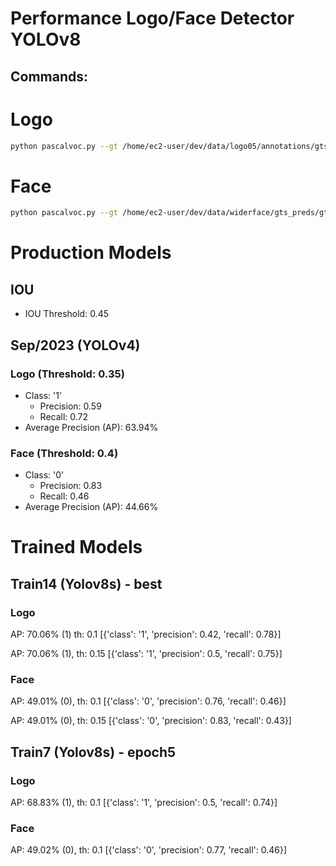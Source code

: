 
# Performance Logo/Face Detector YOLOv8

## Commands:

# Logo

```bash
python pascalvoc.py --gt /home/ec2-user/dev/data/logo05/annotations/gts_preds/gts --det /home/ec2-user/dev/data/logo05/annotations/gts_preds/preds_yolo_small  -t 0.45 -conf 0.2
```

# Face

```bash
python pascalvoc.py --gt /home/ec2-user/dev/data/widerface/gts_preds/gts --det /home/ec2-user/dev/data/widerface/gts_preds/preds_yolo_small -t 0.45 -conf 0.2
```


# Production Models

## IOU

- IOU Threshold: 0.45

## Sep/2023 (YOLOv4)

### Logo (Threshold: 0.35)

- Class: '1'
  - Precision: 0.59
  - Recall: 0.72
- Average Precision (AP): 63.94%

### Face (Threshold: 0.4)

- Class: '0'
  - Precision: 0.83
  - Recall: 0.46
- Average Precision (AP): 44.66%

# Trained Models

<!-- ## Train69 (YOLOv8s) ** problem with false detections of logos on plain images!

### Logo (Threshold: 0.25)

- Class: '1'
  - Precision: 0.61
  - Recall: 0.73
- Average Precision (AP): 71.47% 

### Face (Threshold: 0.05)

- Class: '0'
  - Precision: 0.8
  - Recall: 0.44
- Average Precision (AP): 46.34% (0)

## Train74 (Yolov8s) ** problem with false detections of logos on plain images!

### Logo (Threshold: 0.1)

- Class: '1'
  - Precision: 0.6
  - Recall: 0.72
- Average Precision (AP): 68.94%

### Face (Threshold: 0.2)

- Class: '0'
  - Precision: 0.82
  - Recall: 0.44
- Average Precision (AP): 48.61%

## Train82 (Yolov8s)

### Logo (mAP: 71.01%)

- Threshold: 0.2

  - Precision: 0.67
  - Recall: 0.7

- Threshold: 0.15

  - Precision: 0.62
  - Recall: 0.73

### Face (mAP: 49.00%)

- Threshold: 0.2
  - Precision: 0.89
  - Recall: 0.41

- Threshold: 0.15
  - Precision: 0.85
    - Recall: 0.43

## Train103 (Yolov8s) Epoch 29

### Logo

- Threshold: 0.15
  - mAP: 70.17%
  - Class: '1'
    - Precision: 0.63
    - Recall: 0.72

- Confidence (conf): 0.2
  - mAP: 70.17%
  - Class: '1'
    - Precision: 0.68
    - Recall: 0.7

### Face

- Confidence (conf): 0.2
  - mAP: 47.90%
  - Class: '0'
    - Precision: 0.9
    - Recall: 0.4

- Confidence (conf): 0.15
  - mAP: 47.90%
  - Class: '0'
    - Precision: 0.86
    - Recall: 0.42

- Confidence (conf): 0.1
  - mAP: 47.90%
  - Class: '0'
    - Precision: 0.8
    - Recall: 0.44

## Train104 (Yolov8s) Last.pt

### Logo (AP: 70.67%)

- Confidence (conf): 0.2
  - Precision: 0.7
  - Recall: 0.7

- Confidence (conf): 0.15

  - Precision: 0.65
  - Recall: 0.72


- Confidence (conf): 0.1
  - Precision: 0.59
  - Recall: 0.74

### Face (AP: 48.40%)

- Confidence (conf): 0.2
  - Precision: 0.89
  - Recall: 0.41

- Confidence (conf): 0.15
  - Precision: 0.85
  - Recall: 0.43

- Confidence (conf): 0.1
  - Precision: 0.79
  - Recall: 0.45

## Train105 (Yolov8s) Best.pt

### Logo (AP: 70.83%)

- Confidence (conf): 0.2
  - Precision: 0.69
  - Recall: 0.7

- Confidence (conf): 0.15

  - Precision: 0.64
  - Recall: 0.72

- Confidence (conf): 0.1

  - Precision: 0.58
  - Recall: 0.74

### Face (AP: 49.25%)

- Confidence (conf): 0.2
  - Precision: 0.87
  - Recall: 0.42

- Confidence (conf): 0.15
  - Precision: 0.82
  - Recall: 0.44

- Confidence (conf): 0.1
  - Precision: 0.75
  - Recall: 0.46

## Train0 (Yolov8M) - epoch4

### Logo (AP: 72.04%)

- Confidence (conf): 0.2
  - Precision: 0.69
  - Recall: 0.7

- Confidence (conf): 0.15

  - Precision: 0.62
  - Recall: 0.73



### Face (AP: 49.42%)

- Confidence (conf): 0.2
  - Precision: 0.89
  - Recall: 0.42

- Confidence (conf): 0.15
  - Precision: 0.85
  - Recall: 0.44

- Confidence (conf): 0.1
  - Precision: 0.79 -->
  <!-- - Recall: 0.46 -->

## Train14 (Yolov8s) - best

### Logo
AP: 70.06% (1) th: 0.1
[{'class': '1', 'precision': 0.42, 'recall': 0.78}]

AP: 70.06% (1), th: 0.15
[{'class': '1', 'precision': 0.5, 'recall': 0.75}]

### Face
AP: 49.01% (0), th: 0.1
[{'class': '0', 'precision': 0.76, 'recall': 0.46}]

AP: 49.01% (0), th: 0.15
[{'class': '0', 'precision': 0.83, 'recall': 0.43}]

## Train7 (Yolov8s) - epoch5

### Logo
AP: 68.83% (1), th: 0.1
[{'class': '1', 'precision': 0.5, 'recall': 0.74}]

### Face
AP: 49.02% (0), th: 0.1
[{'class': '0', 'precision': 0.77, 'recall': 0.46}]
